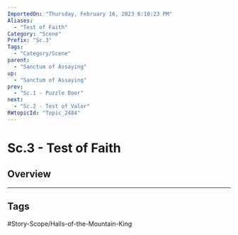 ```yaml
---
ImportedOn: "Thursday, February 16, 2023 6:10:23 PM"
Aliases:
  - "Test of Faith"
Category: "Scene"
Prefix: "Sc.3"
Tags:
  - "Category/Scene"
parent:
  - "Sanctum of Assaying"
up:
  - "Sanctum of Assaying"
prev:
  - "Sc.1 - Puzzle Door"
next:
  - "Sc.2 - Test of Valor"
RWtopicId: "Topic_2484"
---
```

# Sc.3 - Test of Faith
## Overview

---
## Tags
#Story-Scope/Halls-of-the-Mountain-King

